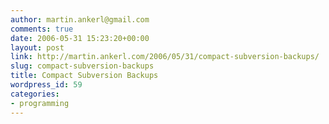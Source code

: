 ```yaml
---
author: martin.ankerl@gmail.com
comments: true
date: 2006-05-31 15:23:20+00:00
layout: post
link: http://martin.ankerl.com/2006/05/31/compact-subversion-backups/
slug: compact-subversion-backups
title: Compact Subversion Backups
wordpress_id: 59
categories:
- programming
---
```


